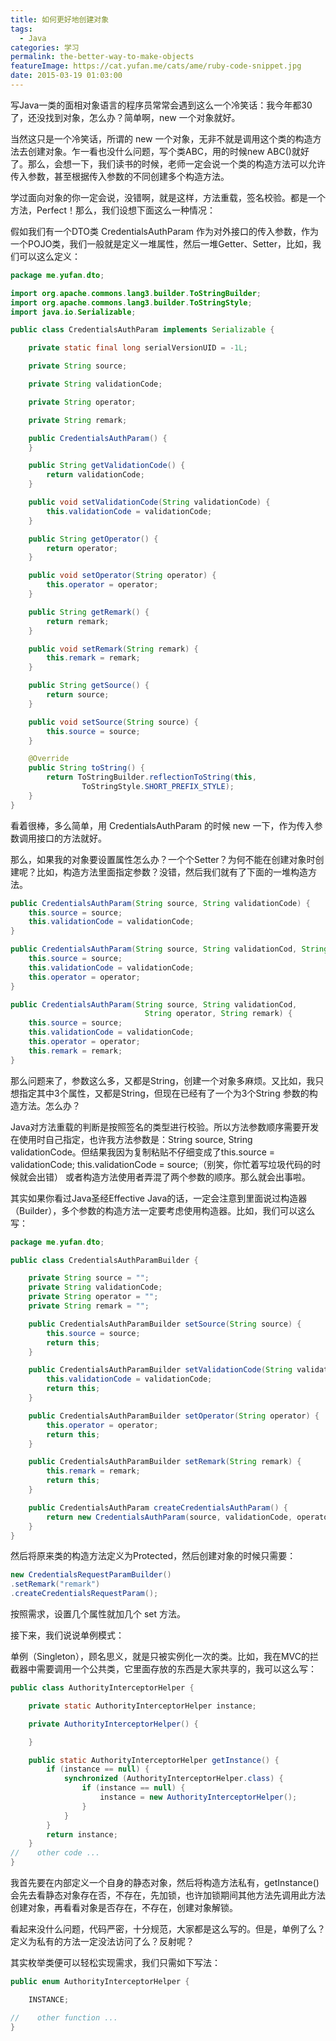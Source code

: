 ```yaml
---
title: 如何更好地创建对象
tags:
  - Java
categories: 学习
permalink: the-better-way-to-make-objects
featureImage: https://cat.yufan.me/cats/ame/ruby-code-snippet.jpg
date: 2015-03-19 01:03:00
---
```


写Java一类的面相对象语言的程序员常常会遇到这么一个冷笑话：我今年都30了，还没找到对象，怎么办？简单啊，new 一个对象就好。

当然这只是一个冷笑话，所谓的 new 一个对象，无非不就是调用这个类的构造方法去创建对象。乍一看也没什么问题，写个类ABC，用的时候new ABC()就好了。那么，会想一下，我们读书的时候，老师一定会说一个类的构造方法可以允许传入参数，甚至根据传入参数的不同创建多个构造方法。

<!-- more -->

学过面向对象的你一定会说，没错啊，就是这样，方法重载，签名校验。都是一个方法，Perfect！那么，我们设想下面这么一种情况：

假如我们有一个DTO类 CredentialsAuthParam 作为对外接口的传入参数，作为一个POJO类，我们一般就是定义一堆属性，然后一堆Getter、Setter，比如，我们可以这么定义：

```java
package me.yufan.dto;

import org.apache.commons.lang3.builder.ToStringBuilder;
import org.apache.commons.lang3.builder.ToStringStyle;
import java.io.Serializable;

public class CredentialsAuthParam implements Serializable {

    private static final long serialVersionUID = -1L;

    private String source;

    private String validationCode;

    private String operator;

    private String remark;

    public CredentialsAuthParam() {
    }

    public String getValidationCode() {
        return validationCode;
    }

    public void setValidationCode(String validationCode) {
        this.validationCode = validationCode;
    }

    public String getOperator() {
        return operator;
    }

    public void setOperator(String operator) {
        this.operator = operator;
    }

    public String getRemark() {
        return remark;
    }

    public void setRemark(String remark) {
        this.remark = remark;
    }

    public String getSource() {
        return source;
    }

    public void setSource(String source) {
        this.source = source;
    }

    @Override
    public String toString() {
        return ToStringBuilder.reflectionToString(this,
                ToStringStyle.SHORT_PREFIX_STYLE);
    }
}
```

看着很棒，多么简单，用 CredentialsAuthParam 的时候 new 一下，作为传入参数调用接口的方法就好。

那么，如果我的对象要设置属性怎么办？一个个Setter？为何不能在创建对象时创建呢？比如，构造方法里面指定参数？没错，然后我们就有了下面的一堆构造方法。

```java
public CredentialsAuthParam(String source, String validationCode) {
    this.source = source;
    this.validationCode = validationCode;
}

public CredentialsAuthParam(String source, String validationCod, String operator) {
    this.source = source;
    this.validationCode = validationCode;
    this.operator = operator;
}

public CredentialsAuthParam(String source, String validationCod,
                              String operator, String remark) {
    this.source = source;
    this.validationCode = validationCode;
    this.operator = operator;
    this.remark = remark;
}
```

那么问题来了，参数这么多，又都是String，创建一个对象多麻烦。又比如，我只想指定其中3个属性，又都是String，但现在已经有了一个为3个String 参数的构造方法。怎么办？

Java对方法重载的判断是按照签名的类型进行校验。所以方法参数顺序需要开发在使用时自己指定，也许我方法参数是：String source, String validationCode。但结果我因为复制粘贴不仔细变成了this.source = validationCode; this.validationCode = source;（别笑，你忙着写垃圾代码的时候就会出错） 或者构造方法使用者弄混了两个参数的顺序。那么就会出事啦。

其实如果你看过Java圣经Effective Java的话，一定会注意到里面说过构造器（Builder），多个参数的构造方法一定要考虑使用构造器。比如，我们可以这么写：

```java
package me.yufan.dto;

public class CredentialsAuthParamBuilder {

    private String source = "";
    private String validationCode;
    private String operator = "";
    private String remark = "";

    public CredentialsAuthParamBuilder setSource(String source) {
        this.source = source;
        return this;
    }

    public CredentialsAuthParamBuilder setValidationCode(String validationCode) {
        this.validationCode = validationCode;
        return this;
    }

    public CredentialsAuthParamBuilder setOperator(String operator) {
        this.operator = operator;
        return this;
    }

    public CredentialsAuthParamBuilder setRemark(String remark) {
        this.remark = remark;
        return this;
    }

    public CredentialsAuthParam createCredentialsAuthParam() {
        return new CredentialsAuthParam(source, validationCode, operator, remark);
    }
}
```

然后将原来类的构造方法定义为Protected，然后创建对象的时候只需要：

```java
new CredentialsRequestParamBuilder()
.setRemark("remark")
.createCredentialsRequestParam();
```

按照需求，设置几个属性就加几个 set 方法。 

接下来，我们说说单例模式：

单例（Singleton），顾名思义，就是只被实例化一次的类。比如，我在MVC的拦截器中需要调用一个公共类，它里面存放的东西是大家共享的，我可以这么写：

```java
public class AuthorityInterceptorHelper {

    private static AuthorityInterceptorHelper instance;

    private AuthorityInterceptorHelper() {

    }

    public static AuthorityInterceptorHelper getInstance() {
        if (instance == null) {
            synchronized (AuthorityInterceptorHelper.class) {
                if (instance == null) {
                    instance = new AuthorityInterceptorHelper();
                }
            }
        }
        return instance;
    }
//    other code ...
}
```

我首先要在内部定义一个自身的静态对象，然后将构造方法私有，getInstance()会先去看静态对象存在否，不存在，先加锁，也许加锁期间其他方法先调用此方法创建对象，再看看对象是否存在，不存在，创建对象解锁。

看起来没什么问题，代码严密，十分规范，大家都是这么写的。但是，单例了么？定义为私有的方法一定没法访问了么？反射呢？

其实枚举类便可以轻松实现需求，我们只需如下写法：

```java
public enum AuthorityInterceptorHelper {

    INSTANCE;

//    other function ...
}
```
